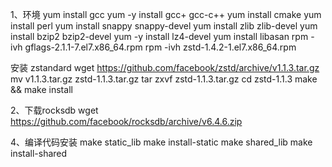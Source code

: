 
1、环境
    yum install gcc
    yum -y install gcc+ gcc-c++
    yum install cmake
    yum install perl
    yum install snappy snappy-devel
    yum install zlib zlib-devel
    yum install bzip2 bzip2-devel
    yum -y install lz4-devel
    yum install libasan
    rpm -ivh gflags-2.1.1-7.el7.x86_64.rpm
    rpm -ivh zstd-1.4.2-1.el7.x86_64.rpm

安装 zstandard
wget https://github.com/facebook/zstd/archive/v1.1.3.tar.gz
mv v1.1.3.tar.gz zstd-1.1.3.tar.gz
tar zxvf zstd-1.1.3.tar.gz
cd zstd-1.1.3
make && make install

2、下载rocksdb
    wget https://github.com/facebook/rocksdb/archive/v6.4.6.zip

4、编译代码安装
   make static_lib
   make install-static
   make shared_lib
   make install-shared